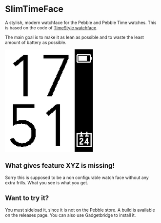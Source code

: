 # SlimTimeFace
A stylish, modern watchface for the Pebble and Pebble Time watches. This is based on the code of [TimeStyle watchface](https://github.com/freakified/TimeStylePebble).

The main goal is to make it as lean as possible and to waste the least amount of battery as possible.

<img src="screenshot.png" width="288" height="336">

## What gives feature XYZ is missing!
Sorry this is supposed to be a non configurable watch face without any extra frills. What you see is what you get.

## Want to try it?
You must sideload it, since it is not on the Pebble store. A build is available on the releases page. You can also use Gadgetbridge to install it.
